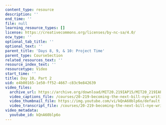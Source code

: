 ```yaml
---
content_type: resource
description: ''
end_time: ''
file: null
learning_resource_types: []
license: https://creativecommons.org/licenses/by-nc-sa/4.0/
ocw_type: ''
optional_tab_title: ''
optional_text: ''
parent_title: 'Days 8, 9, & 10: Project Time'
parent_type: CourseSection
related_resources_text: ''
resource_index_text: ''
resourcetype: Video
start_time: ''
title: Day 10, Part 2
uid: e4b00165-1e50-ff52-4667-c83c9e842639
video_files:
  archive_url: https://archive.org/download/MIT20.219IAP15/MIT20_219IAP15_D10P2_300k.mp4
  video_captions_file: /courses/20-219-becoming-the-next-bill-nye-writing-and-hosting-the-educational-show-january-iap-2015/1144e514bf3359a287a2a87cb2f1dd7a_kQnA60blp6o.vtt
  video_thumbnail_file: https://img.youtube.com/vi/kQnA60blp6o/default.jpg
  video_transcript_file: /courses/20-219-becoming-the-next-bill-nye-writing-and-hosting-the-educational-show-january-iap-2015/50cf17f7b263f02ec17e11e4cb7600b3_kQnA60blp6o.pdf
video_metadata:
  youtube_id: kQnA60blp6o
---
```

